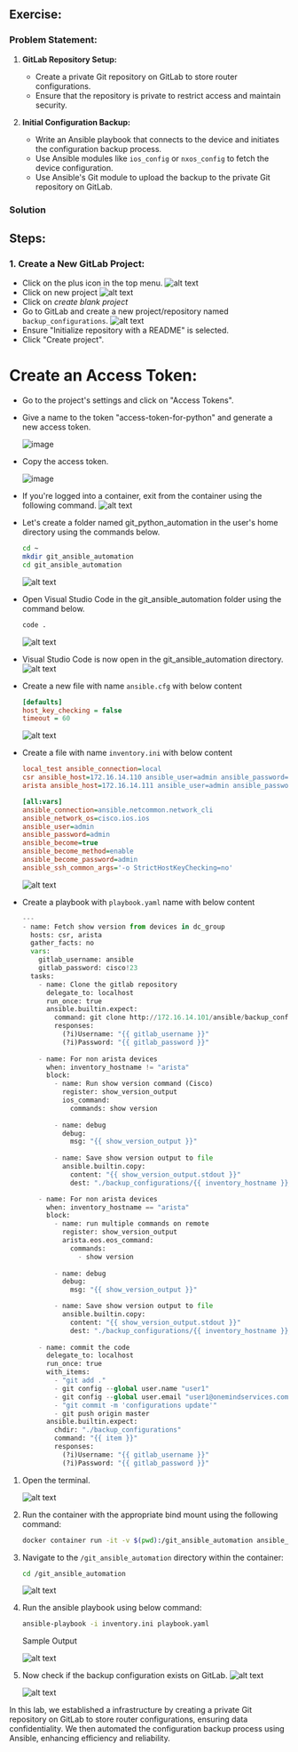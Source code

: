 ##  Exercise:
### Problem Statement:

1. **GitLab Repository Setup:**
   - Create a private Git repository on GitLab to store router configurations.
   - Ensure that the repository is private to restrict access and maintain security.

2. **Initial Configuration Backup:**
   - Write an Ansible playbook that connects to the device and initiates the configuration backup process.
   - Use Ansible modules like `ios_config` or `nxos_config` to fetch the device configuration.
   - Use Ansible's Git module to upload the backup to the private Git repository on GitLab.


### Solution
## Steps:

### 1. Create a New GitLab Project:
- Click on the plus icon in the top menu.
  ![alt text](image.png)
- Click on new project
  ![alt text](image-1.png)
- Click on *create blank project*
- Go to GitLab and create a new project/repository named `backup_configurations`.
  ![alt text](image-20.png)
- Ensure "Initialize repository with a README" is selected.
- Click "Create project".

# Create an Access Token:

- Go to the project's settings and click on "Access Tokens".
- Give a name to the token "access-token-for-python" and generate a new access token.

  ![image](https://github.com/Onemind-Services-LLC/naf/assets/132569101/d9ded552-6e91-4728-a52d-3e9b974c2645)

- Copy the access token.

  ![image](https://github.com/Onemind-Services-LLC/naf/assets/132569101/a7899266-15d2-4bb1-b856-7cea00faf978) 

- If you're logged into a container, exit from the container using the following command.
  ![alt text](image-14.png)

- Let's create a folder named git_python_automation in the user's home directory using the commands below.
  ```sh
  cd ~
  mkdir git_ansible_automation
  cd git_ansible_automation
  ```
  ![alt text](image-15.png)


- Open Visual Studio Code in the git_ansible_automation folder using the command below.
  ```sh
  code .
  ```
  ![alt text](image-16.png)
 
- Visual Studio Code is now open in the git_ansible_automation directory.
   ![alt text](image-7.png)
  
- Create a new file with name `ansible.cfg` with below content
  ```ini
  [defaults]
  host_key_checking = false
  timeout = 60
  ```
  ![alt text](image-28.png)

- Create a file with name `inventory.ini` with below content
  ```ini
  local_test ansible_connection=local
  csr ansible_host=172.16.14.110 ansible_user=admin ansible_password=admin
  arista ansible_host=172.16.14.111 ansible_user=admin ansible_password=admin ansible_connection=network_cli ansible_network_os=eos
  
  [all:vars]
  ansible_connection=ansible.netcommon.network_cli
  ansible_network_os=cisco.ios.ios
  ansible_user=admin
  ansible_password=admin
  ansible_become=true
  ansible_become_method=enable
  ansible_become_password=admin
  ansible_ssh_common_args='-o StrictHostKeyChecking=no'
  ```
  
  ![alt text](image-18.png)

- Create a playbook with `playbook.yaml` name with below content
  ```python
  ---
  - name: Fetch show version from devices in dc_group
    hosts: csr, arista
    gather_facts: no
    vars: 
      gitlab_username: ansible
      gitlab_password: cisco!23
    tasks:
      - name: Clone the gitlab repository
        delegate_to: localhost
        run_once: true
        ansible.builtin.expect:
          command: git clone http://172.16.14.101/ansible/backup_configurations.git --verbose
          responses:
            (?i)Username: "{{ gitlab_username }}"
            (?i)Password: "{{ gitlab_password }}"
      
      - name: For non arista devices
        when: inventory_hostname != "arista"
        block:
          - name: Run show version command (Cisco)
            register: show_version_output
            ios_command:
              commands: show version
          
          - name: debug
            debug:
              msg: "{{ show_version_output }}"
          
          - name: Save show version output to file
            ansible.builtin.copy:
              content: "{{ show_version_output.stdout }}"
              dest: "./backup_configurations/{{ inventory_hostname }}_show_version.txt"
  
      - name: For non arista devices
        when: inventory_hostname == "arista"
        block:
          - name: run multiple commands on remote 
            register: show_version_output
            arista.eos.eos_command:
              commands:
                - show version
          
          - name: debug
            debug:
              msg: "{{ show_version_output }}"
  
          - name: Save show version output to file
            ansible.builtin.copy:
              content: "{{ show_version_output.stdout }}"
              dest: "./backup_configurations/{{ inventory_hostname }}_show_version.txt"
      
      - name: commit the code
        delegate_to: localhost
        run_once: true
        with_items:
          - "git add ."
          - git config --global user.name "user1"
          - git config --global user.email "user1@onemindservices.com"
          - "git commit -m 'configurations update'"
          - git push origin master
        ansible.builtin.expect:
          chdir: "./backup_configurations"
          command: "{{ item }}"
          responses:
            (?i)Username: "{{ gitlab_username }}"
            (?i)Password: "{{ gitlab_password }}"
  
  ```

1. Open the terminal.

   ![alt text](image-22.png)

2. Run the container with the appropriate bind mount using the following command:

   ```sh
   docker container run -it -v $(pwd):/git_ansible_automation ansible_lab
   ```
3. Navigate to the `/git_ansible_automation` directory within the container:

   ```sh
   cd /git_ansible_automation
   ```

   ![alt text](image-23.png)

4. Run the ansible playbook using below command:

   ```sh
   ansible-playbook -i inventory.ini playbook.yaml
   ```
   Sample Output
   
   ![alt text](image-25.png)

5. Now check if the backup configuration exists on GitLab.
   ![alt text](image-26.png)
   
   ![alt text](image-27.png)


In this lab, we established a infrastructure by creating a private Git repository on GitLab to store router configurations, ensuring data confidentiality. We then automated the configuration backup process using Ansible, enhancing efficiency and reliability.
